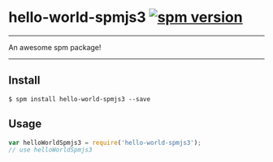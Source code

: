 # hello-world-spmjs3 [![spm version](http://spmjs.io/badge/hello-world-spmjs3)](http://spmjs.io/package/hello-world-spmjs3)

---

An awesome spm package!

---

## Install

```
$ spm install hello-world-spmjs3 --save
```

## Usage

```js
var helloWorldSpmjs3 = require('hello-world-spmjs3');
// use helloWorldSpmjs3
```
